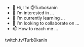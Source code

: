 - 👋 Hi, I’m @Turbokanin
- 👀 I’m interested in ...
- 🌱 I’m currently learning ...
- 💞️ I’m looking to collaborate on ...
- 📫 How to reach me ...

<!---
Turbokanin/Turbokanin is a ✨ special ✨ repository because its `README.md` (this file) appears on your GitHub profile.
You can click the Preview link to take a look at your changes.
--->
twitch.tv/Turb0kanin
